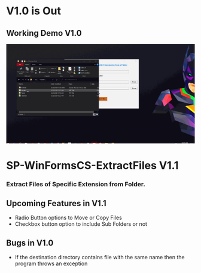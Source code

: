 # V1.0 is Out
## Working Demo V1.0

![Working Demo V1.0](WorkingDemo.gif)

# SP-WinFormsCS-ExtractFiles V1.1
### Extract Files of Specific Extension from Folder.



## Upcoming Features in V1.1
* Radio Button options to Move or Copy Files
* Checkbox button option to include Sub Folders or not

## Bugs in V1.0
- If the destination directory contains file with the same name then the program throws an exception

